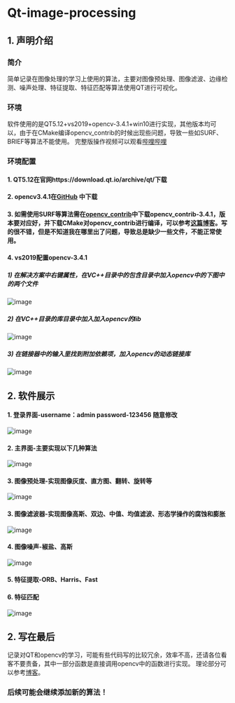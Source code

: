 # Qt-image-processing

## 1. 声明介绍
### 简介
简单记录在图像处理的学习上使用的算法，主要对图像预处理、图像滤波、边缘检测、噪声处理、特征提取、特征匹配等算法使用QT进行可视化。

### 环境
软件使用的是QT5.12+vs2019+opencv-3.4.1+win10进行实现，其他版本均可以，由于在CMake编译opencv_contrib的时候出现些问题，导致一些如SURF、BRIEF等算法不能使用。
完整版操作视频可以观看[哔哩哔哩](https://www.bilibili.com/video/BV1uM4y1j7pF/?vd_source=a509462229ac40b30e078ef4e726ffa7)
### 环境配置
#### 1. QT5.12在官网https://download.qt.io/archive/qt/下载
#### 2. opencv3.4.1在[GitHub](https://github.com/opencv/opencv/releases) 中下载
#### 3. 如需使用SURF等算法需在[opencv_contrib](https://github.com/opencv/opencv_contrib/tags)中下载opencv_contrib-3.4.1，版本要对应好，并下载CMake对opencv_contrib进行编译，可以参考[这篇博客](https://blog.csdn.net/Chris_zhangrx/article/details/79090463)。写的很不错，但是不知道我在哪里出了问题，导致总是缺少一些文件，不能正常使用。
#### 4. vs2019配置opencv-3.4.1
##### 1) 在解决方案中右键属性，在VC++目录中的包含目录中加入opencv中的下图中的两个文件
![image](https://github.com/helloworld966/Qt-image-processing/assets/59432598/ae6d7ab8-8e45-44d8-94fc-35f1f7d99008)

##### 2) 在VC++目录的库目录中加入加入opencv的lib

![image](https://github.com/helloworld966/Qt-image-processing/assets/59432598/4f8bb15f-0a0c-4946-8837-f91705aac717)

##### 3) 在链接器中的输入里找到附加依赖项，加入opencv的动态链接库
![image](https://github.com/helloworld966/Qt-image-processing/assets/59432598/a8cde3c8-6690-4357-855c-bb6f6f752df0)


## 2. 软件展示

#### 1. 登录界面-username：admin  password-123456 随意修改

![image](https://github.com/helloworld966/Qt-image-processing/assets/59432598/5569119c-9509-4aac-9e52-9f610f4ceee8)


#### 2. 主界面-主要实现以下几种算法

![image](https://github.com/helloworld966/Qt-image-processing/assets/59432598/4b4bfd04-816a-4b52-836c-891bf55bc6ce)


#### 3. 图像预处理-实现图像灰度、直方图、翻转、旋转等


![image](https://github.com/helloworld966/Qt-image-processing/assets/59432598/0b447e57-7b22-4bdb-ba82-a50aa87ae100)

#### 3. 图像滤波器-实现图像高斯、双边、中值、均值滤波、形态学操作的腐蚀和膨胀


![image](https://github.com/helloworld966/Qt-image-processing/assets/59432598/723b8062-59ab-4e33-950b-8a87189c3bd0)


#### 4. 图像噪声-椒盐、高斯

![image](https://github.com/helloworld966/Qt-image-processing/assets/59432598/d0b2a56e-80a7-4eb7-8587-794690894e00)

#### 5. 特征提取-ORB、Harris、Fast

#### 6. 特征匹配

![image](https://github.com/helloworld966/Qt-image-processing/assets/59432598/3821d83e-9064-4106-ac53-75c7cbe3fa42)



## 2. 写在最后
记录对QT和opencv的学习，可能有些代码写的比较冗余，效率不高，还请各位看客不要责备，其中一部分函数是直接调用opencv中的函数进行实现。
理论部分可以参考[博客](https://blog.csdn.net/weixin_44945253?spm=1010.2135.3001.5343)。
### 后续可能会继续添加新的算法！

